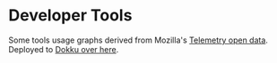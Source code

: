 # Developer Tools

Some tools usage graphs derived from Mozilla's <a target="_blank" href="http://telemetry.mozilla.org/docs.html">Telemetry open data</a>. Deployed to <a target="_blank" href="http://devtools-dash.paas.canuckistani.ca/">Dokku over here</a>.
